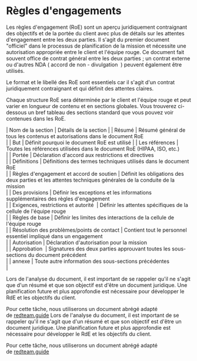Règles d'engagements
====================

Les règles d'engagement (RoE) sont un aperçu juridiquement contraignant des objectifs et de la portée du client avec plus de détails sur les attentes d'engagement entre les deux parties. Il s'agit du premier document "officiel" dans le processus de planification de la mission et nécessite une autorisation appropriée entre le client et l'équipe rouge. Ce document fait souvent office de contrat général entre les deux parties ; un contrat externe ou d'autres NDA ( accord de non - divulgation  ) peuvent également être utilisés.

Le format et le libellé des RoE sont essentiels car il s'agit d'un contrat juridiquement contraignant et qui définit des attentes claires.

Chaque structure RoE sera déterminée par le client et l'équipe rouge et peut varier en longueur de contenu et en sections globales. Vous trouverez ci-dessous un bref tableau des sections standard que vous pouvez voir contenues dans les RoE.

| Nom de la section | Détails de la section |
| Résumé | Résumé général de tous les contenus et autorisations dans le document RoE\
 |
| But | Définit pourquoi le document RoE est utilisé |
| Les références | Toutes les références utilisées dans le document RoE (HIPAA, ISO, etc.)\
 |
| Portée | Déclaration d'accord aux restrictions et directives\
 |
| Définitions | Définitions des termes techniques utilisés dans le document RoE\
 |
| Règles d'engagement et accord de soutien | Définit les obligations des deux parties et les attentes techniques générales de la conduite de la mission\
 |
| Des provisions | Définir les exceptions et les informations supplémentaires des règles d'engagement\
 |
| Exigences, restrictions et autorité  | Définir les attentes spécifiques de la cellule de l'équipe rouge\
 |
| Règles de base | Définir les limites des interactions de la cellule de l'équipe rouge\
 |
| Résolution des problèmes/points de contact | Contient tout le personnel essentiel impliqué dans un engagement\
 |
| Autorisation | Déclaration d'autorisation pour la mission\
 |
| Approbation  | Signatures des deux parties approuvant toutes les sous-sections du document précédent\
 |
| annexe | Toute autre information des sous-sections précédentes\
 |

Lors de l'analyse du document, il est important de se rappeler qu'il ne s'agit que d'un résumé et que son objectif est d'être un document juridique. Une planification future et plus approfondie est nécessaire pour développer le RdE et les objectifs du client.

Pour cette tâche, nous utiliserons un document abrégé adapté de [redteam.guide](https://redteam.guide/docs/templates/roe_template/)
Lors de l'analyse du document, il est important de se rappeler qu'il ne s'agit que d'un résumé et que son objectif est d'être un document juridique. Une planification future et plus approfondie est nécessaire pour développer le RdE et les objectifs du client.

Pour cette tâche, nous utiliserons un document abrégé adapté de [redteam.guide](https://redteam.guide/docs/templates/roe_template/)

